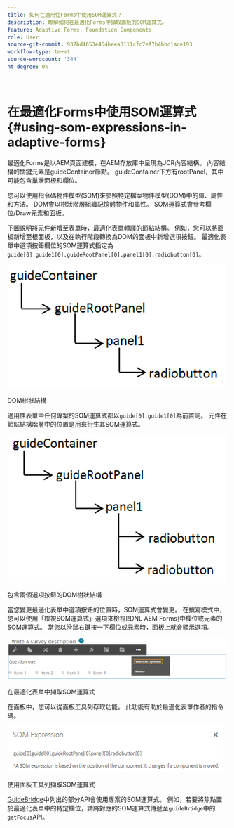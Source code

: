```yaml
---
title: 如何在適用性Forms中使用SOM運算式？
description: 瞭解如何在最適化Forms中擷取面板的SOM運算式。
feature: Adaptive Forms, Foundation Components
role: User
source-git-commit: 937bd4653e454beea3111cfc7ef7b4bbc1ace193
workflow-type: tm+mt
source-wordcount: '344'
ht-degree: 0%

---
```



# 在最適化Forms中使用SOM運算式{#using-som-expressions-in-adaptive-forms}

最適化Forms是以AEM頁面建模，在AEM存放庫中呈現為JCR內容結構。 內容結構的關鍵元素是guideContainer節點。 guideContainer下方有rootPanel，其中可能包含巢狀面板和欄位。

您可以使用指令碼物件模型(SOM)來參照特定檔案物件模型(DOM)中的值、屬性和方法。 DOM會以樹狀階層組織記憶體物件和屬性。 SOM運算式會參考欄位/Draw元素和面板。

下圖說明將元件新增至表單時，最適化表單轉譯的節點結構。 例如，您可以將面板新增至根面板，以及在執行階段轉換為DOM的面板中新增選項按鈕。 最適化表單中選項按鈕欄位的SOM運算式指定為`guide[0].guide1[0].guideRootPanel[0].panel1[0].radiobutton[0]`。

![DOM樹狀結構](assets/hierarchy.png)

DOM樹狀結構

適用性表單中任何專案的SOM運算式都以`guide[0].guide1[0]`為前置詞。 元件在節點結構階層中的位置是用來衍生其SOM運算式。

![具有兩個選項按鈕的DOM樹狀結構](assets/hierarchy_radio_button.png)

包含兩個選項按鈕的DOM樹狀結構

當您變更最適化表單中選項按鈕的位置時，SOM運算式會變更。 在撰寫模式中，您可以使用「檢視SOM運算式」選項來檢視[!DNL AEM Forms]中欄位或元素的SOM運算式。 當您以滑鼠右鍵按一下欄位或元素時，面板上就會顯示選項。

![以最適化表單擷取SOM運算式](assets/som-expressions.png)

在最適化表單中擷取SOM運算式

在面板中，您可以從面板工具列存取功能。 此功能有助於最適化表單作者的指令碼。

![使用面板工具列擷取SOM運算式](assets/som-expression.png)

使用面板工具列擷取SOM運算式

[GuideBridge](https://helpx.adobe.com/tw/aem-forms/6/javascript-api/GuideBridge.html)中列出的部分API會使用專案的SOM運算式。 例如，若要將焦點置於最適化表單中的特定欄位，請將對應的SOM運算式傳遞至`guideBridge`中的`getFocus`API。
